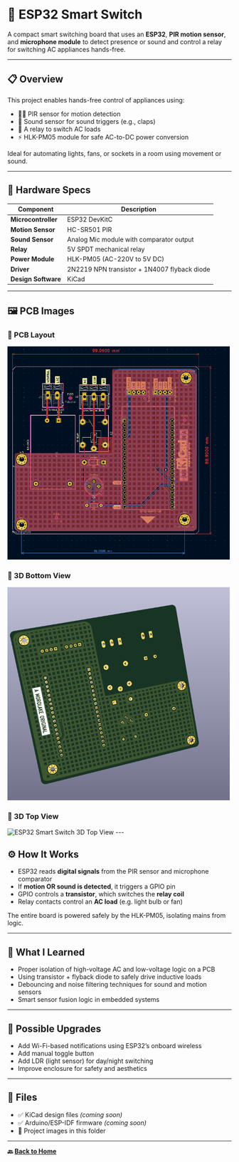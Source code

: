 # 🔌 ESP32 Smart Switch

A compact smart switching board that uses an **ESP32**, **PIR motion sensor**, and **microphone module** to detect presence or sound and control a relay for switching AC appliances hands-free.

---

## 📋 Overview

This project enables hands-free control of appliances using:
- 🕵🏽 PIR sensor for motion detection
- 👏 Sound sensor for sound triggers (e.g., claps)
- 🔁 A relay to switch AC loads
- ⚡ HLK-PM05 module for safe AC-to-DC power conversion

Ideal for automating lights, fans, or sockets in a room using movement or sound.

---

## 🔩 Hardware Specs

| Component            | Description                                |
|----------------------|--------------------------------------------|
| **Microcontroller**  | ESP32 DevKitC                              |
| **Motion Sensor**    | HC-SR501 PIR                               |
| **Sound Sensor**     | Analog Mic module with comparator output   |
| **Relay**            | 5V SPDT mechanical relay                   |
| **Power Module**     | HLK-PM05 (AC-220V to 5V DC)                |
| **Driver**           | 2N2219 NPN transistor + 1N4007 flyback diode |
| **Design Software**  | KiCad                                      |

---
## 🖼️ PCB Images

### 📐 PCB Layout  
<img src="esp32-smart-switch-layout.png" width="500" alt="ESP32 Smart Switch Layout">

### 🎥 3D Bottom View  
<img src="esp32-smart-switch-3D-bottom-view.png" width="500" alt="ESP32 Smart Switch 3D Bottom View">

### 🧊 3D Top View  
<img src="esp32-smart-switch-3D-top-view.png" width="500" alt="ESP32 Smart Switch 3D Top View">
---

## ⚙️ How It Works

- ESP32 reads **digital signals** from the PIR sensor and microphone comparator
- If **motion OR sound is detected**, it triggers a GPIO pin
- GPIO controls a **transistor**, which switches the **relay coil**
- Relay contacts control an **AC load** (e.g. light bulb or fan)

The entire board is powered safely by the HLK-PM05, isolating mains from logic.

---

## 🧠 What I Learned

- Proper isolation of high-voltage AC and low-voltage logic on a PCB
- Using transistor + flyback diode to safely drive inductive loads
- Debouncing and noise filtering techniques for sound and motion sensors
- Smart sensor fusion logic in embedded systems

---

## 🚀 Possible Upgrades

- Add Wi-Fi-based notifications using ESP32’s onboard wireless
- Add manual toggle button
- Add LDR (light sensor) for day/night switching
- Improve enclosure for safety and aesthetics

---

## 📁 Files

- ✅ KiCad design files *(coming soon)*
- ✅ Arduino/ESP-IDF firmware *(coming soon)*
- 📸 Project images in this folder

---

**🔙 [Back to Home](../../README.md)**
